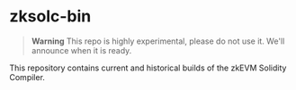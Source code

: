 # zksolc-bin

> **Warning**
> This repo is highly experimental, please do not use it.
> We'll announce when it is ready.

This repository contains current and historical builds of the zkEVM Solidity Compiler. 
